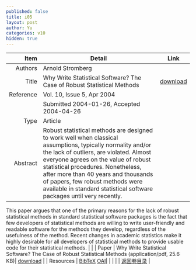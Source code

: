 ```yaml
---
published: false
title: i05
layout: post
author: Yu
categories: v10
hidden: true
---
```


| Item | Detail | Link |
|---:|---|---|
| Authors | Arnold Stromberg| |
| Title |Why Write Statistical Software? The Case of Robust Statistical Methods | [download](http://www.jstatsoft.org/v10/i05/paper) |
| Reference |Vol. 10, Issue 5, Apr 2004 | |
| | Submitted 2004-01-26, Accepted 2004-04-26| | 
| Type | Article| |
| Abstract | Robust statistical methods are designed to work well when classical assumptions, typically normality and/or the lack of outliers, are violated. Almost everyone agrees on the value of robust statistical procedures. Nonetheless, after more than 40 years and thousands of papers, few robust methods were available in standard statistical software packages until very recently. | |
 This paper argues that one of the primary reasons for the lack of robust statistical methods in standard statistical software packages is the fact that few developers of statistical methods are willing to write user-friendly and readable software for the methods they develop, regardless of the usefulness of the method. Recent changes in academic statistics make it highly desirable for all developers of statistical methods to provide usable code for their statistical methods.
| |
| Paper | Why Write Statistical Software? The Case of Robust Statistical Methods  (application/pdf, 25.6 KB)| [download](http://www.jstatsoft.org/v10/i05/paper) |
| Resources | [BibTeX](http://www.jstatsoft.org/v10/i05/bibtex) [OAI](http://www.jstatsoft.org/oai?verb=GetRecord&identifier=oai.jstatsoft/v10/i05&prefix=oai_dc)| |
| |  | [返回卷目录]({{site.baseurl}}/volume/v10.html) |